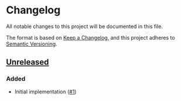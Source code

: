# Changelog
All notable changes to this project will be documented in this file.

The format is based on [Keep a Changelog](https://keepachangelog.com/en/1.0.0/),
and this project adheres to [Semantic Versioning](https://semver.org/spec/v2.0.0.html).

## [Unreleased]
### Added

- Initial implementation ([#1])

[Unreleased]: https://github.com/appuio/component-openshift4-ingress/compare/44356edb4db73e762cd8896fb3b5a6f11f698799...HEAD

[#1]: https://github.com/appuio/component-openshift4-ingress/pull/1
